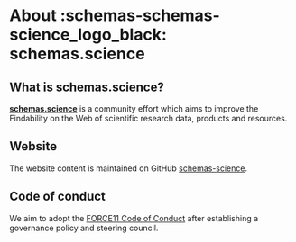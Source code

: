 # About :schemas-schemas-science_logo_black: schemas.science

## What is schemas.science?

**[schemas.science](https://schemas.science)** is a community effort which aims to improve the Findability on the Web
of scientific research data, products and resources.

## Website

The website content is maintained on GitHub [schemas-science](https://github.com/schemas-science/schemas-science.github.io).

## Code of conduct

We aim to adopt the [FORCE11 Code of Conduct](https://www.force11.org/code-conduct) after establishing a governance policy and steering council.
